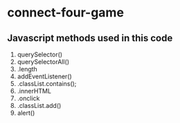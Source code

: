 # connect-four-game

## Javascript methods used in this code

1. querySelector()
2. querySelectorAll()
3. .length
4. addEventListener()
5. .classList.contains();
6. .innerHTML
7. .onclick
8. .classList.add()
9. alert()
